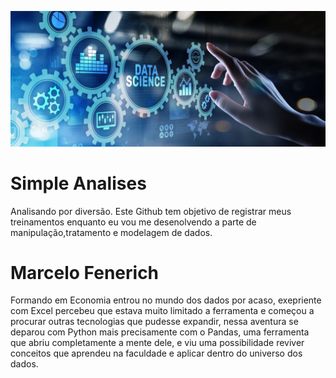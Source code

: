 

<p align="center">
  <img src="image.png" >
</p>

# Simple Analises
Analisando por diversão.
Este Github tem objetivo de registrar meus treinamentos enquanto eu vou me desenolvendo a parte de manipulação,tratamento e modelagem de dados.

# Marcelo Fenerich
Formando em Economia entrou no mundo dos dados por acaso, exepriente com Excel percebeu que estava muito limitado a ferramenta e começou a procurar outras tecnologias que pudesse expandir, nessa aventura se deparou com Python mais precisamente com o Pandas, uma ferramenta que abriu completamente a mente dele, e viu uma possibilidade reviver conceitos que aprendeu na faculdade e aplicar dentro do universo dos dados.
